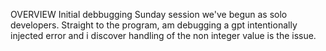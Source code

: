 OVERVIEW
Initial debbugging Sunday session we've begun as solo developers.
Straight to the program, am debugging a gpt intentionally injected error and i discover handling of the non integer value is the issue.